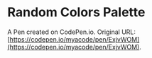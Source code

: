 # Random Colors Palette

A Pen created on CodePen.io. Original URL: [https://codepen.io/myacode/pen/ExjvWOM](https://codepen.io/myacode/pen/ExjvWOM).


